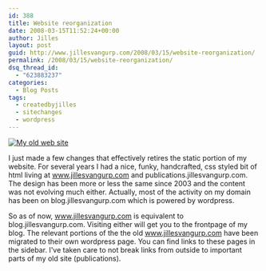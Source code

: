 ```yaml
---
id: 388
title: Website reorganization
date: 2008-03-15T11:52:24+00:00
author: Jilles
layout: post
guid: http://www.jillesvangurp.com/2008/03/15/website-reorganization/
permalink: /2008/03/15/website-reorganization/
dsq_thread_id:
  - "623883237"
categories:
  - Blog Posts
tags:
  - createdbyjilles
  - sitechanges
  - wordpress
---
```

[![My old web site](https://www.jillesvangurp.com/wp-content/uploads/2008/03/oldwebsite.png)](https://www.jillesvangurp.com/wp-content/uploads/2008/03/oldwebsite.png)

I just made a few changes that effectively retires the static portion of my website. For several years I had a nice, funky, handcrafted, css styled bit of html living at www.jillesvangurp.com and publications.jillesvangurp.com. The design has been more or less the same since 2003 and the content was not evolving much either. Actually, most of the activity on my domain has been on blog.jillesvangurp.com which is powered by wordpress.

So as of now, www.jillesvangurp.com is equivalent to blog.jillesvangurp.com. Visiting either will get you to the frontpage of my blog. The relevant portions of the the old www.jillesvangurp.com have been migrated to their own wordpress page. You can find links to these pages in the sidebar. I've taken care to not break links from outside to important parts of my old site (publications).

